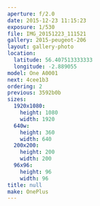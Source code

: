 ```yaml
---
aperture: f/2.0
date: 2015-12-23 11:15:23
exposure: 1/530
file: IMG_20151223_111521
gallery: 2015-peugeot-206
layout: gallery-photo
location:
  latitude: 56.407513333333
  longitude: -2.889055
model: One A0001
next: 4cee1b3
ordering: 2
previous: 3592b0b
sizes:
  1920x1080:
    height: 1080
    width: 1920
  640w:
    height: 360
    width: 640
  200x200:
    height: 200
    width: 200
  96x96:
    height: 96
    width: 96
title: null
make: OnePlus
---
```


